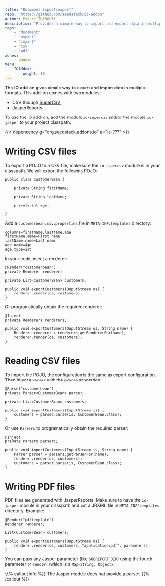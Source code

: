 ```yaml
---
title: "Document import/export"
repo: "https://github.com/seedstack/io-addon"
author: Pierre THIROUIN
description: "Provides a simple way to import and export data in multiple formats: CSV, PDF, Office documents, ..."
tags:
    - "document"
    - "export"
    - "import"
    - "csv"
    - "pdf"
zones:
    - Addons
menu:
    IOAddon:
        weight: 10
---
```


The IO add-on gives simple way to export and import data in multiple formats. This add-on comes with two modules:

 * CSV through [SuperCSV](http://super-csv.github.io/super-csv),
 * JasperReports.

To use the IO add-on, add the module `io-supercsv` and/or the module `io-jasper` to your project classpath.

{{< dependency g="org.seedstack.addons.io" a="io-???" >}}

# Writing CSV files

To export a POJO to a CSV file, make sure the `io-supercsv` module is in your classpath. We will export
the following POJO:

	public class CustomerBean {
	
	    private String firstName;
	    
	    private String lastName;
	    
		private int age;

	}

Add a `customerbean.csv.properties` file in `META-INF/templates` directory:

	columns=firstName,lastName,age
	firstName.name=First name
	lastName.name=Last name
	age.name=Age
	age.type=int


In your code, inject a renderer:

	@Render("customerbean")
	private Renderer renderer;
	
	private List<CustomerBean> customers;
	
	public void exportCustomers(OuputStream os) {
	    renderer.render(os, customers);
	}

Or programatically obtain the required renderer:

	@Inject
	private Renderers renderers;

	public void exportCustomers(OuputStream os, String name) {
		Renderer renderer = renderers.getRendererFor(name);
	    renderer.render(os, customers);
	}

# Reading CSV files

To import the POJO, the configuration is the same as export configuration. Then inject a `Parser` with the `@Parse` annotation:

	@Parse("customerbean")
	private Parser<CustomerBean> parser;
	
	private List<CustomerBean> customers;
	
	public void importCustomers(InputStream is) {
	    customers = parser.parse(is, CustomerBean.class);
	} 

Or use `Parsers` to programatically obtain the required parser:
  
	@Inject
	private Parsers parsers;

	public void importCustomers(InputStream is, String name) {
		Parser parser = parsers.getParserFor(name);
	    renderer.render(os, customers);
		customers = parser.parse(is, CustomerBean.class);
	}

# Writing PDF files

PDF files are generated with JasperReports. Make sure to have the `io-jasper` module in your classpath and put a JRXML
file in `META-INF/templates` directory. Example:

	@Render("pdftemplate")
	Renderer renderer;
	
	List<CustomerBean> customers;
	
	public void exportCustomers(OuputStream os) {
	    renderer.render(os, customers, "application/pdf", parameters);
	}

You can pass any Jasper parameter (like `SUBREPORT_DIR`) using the fourth parameter or `render()`which is a
`Map<String, Object>`.

{{% callout info %}}
The Jasper module does not provide a parser.
{{% /callout %}}
